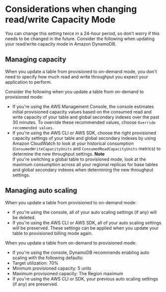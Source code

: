 # Considerations when changing read/write Capacity Mode<a name="switching.capacitymode"></a>

You can change this setting twice in a 24\-hour period, so don’t worry if this needs to be changed in the future\. Consider the following when updating your read/write capacity mode in Amazon DynamoDB\.

## Managing capacity<a name="switching.capacity"></a>

 When you update a table from provisioned to on\-demand mode, you don't need to specify how much read and write throughput you expect your application to perform\. 

Consider the following when you update a table from on\-demand to provisioned mode: 
+  If you're using the AWS Management Console, the console estimates initial provisioned capacity values based on the consumed read and write capacity of your table and global secondary indexes over the past 30 minutes\. To override these recommended values, choose `Override recommended values`\. 
+  If you're using the AWS CLI or AWS SDK, choose the right provisioned capacity settings of your table and global secondary indexes by using Amazon CloudWatch to look at your historical consumption \(`ConsumedWriteCapacityUnits` and `ConsumedReadCapacityUnits` metrics\) to determine the new throughput settings\. 
**Note**  
 If you're switching a global table to provisioned mode, look at the maximum consumption across all your regional replicas for base tables and global secondary indexes when determining the new throughput settings\. 

## Managing auto scaling<a name="switching.autoscaling"></a>

 When you update a table from provisioned to on\-demand mode:
+  If you're using the console, all of your auto scaling settings \(if any\) will be deleted\. 
+  If you're using the AWS CLI or AWS SDK, all of your auto scaling settings will be preserved\. These settings can be applied when you update your table to provisioned billing mode again\. 

 When you update a table from on\-demand to provisioned mode: 
+  If you're using the console, DynamoDB recommends enabling auto scaling with the following defaults: 
  +  Target utilization: 70% 
  +  Minimum provisioned capacity: 5 units 
  +  Maximum provisioned capacity: The Region maximum 
+  If you're using the AWS CLI or SDK, your previous auto scaling settings \(if any\) are preserved\. 